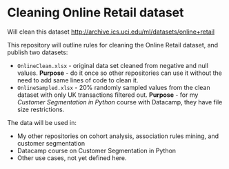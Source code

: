 # Cleaning Online Retail dataset 

Will clean this dataset
http://archive.ics.uci.edu/ml/datasets/online+retail

This repository will outline rules for cleaning the Online Retail dataset, and publish two datasets:
- `OnlineClean.xlsx` - original data set cleaned from negative and null values. **Purpose** - do it once so other repositories can use it without the need to add same lines of code to clean it.
- `OnlineSampled.xlsx` - 20% randomly sampled values from the clean dataset with only UK transactions filtered out. **Purpose** - for my *Customer Segmentation in Python* course with Datacamp, they have file size restrictions. 

The data will be used in:
- My other repositories on cohort analysis, association rules mining, and customer segmentation
- Datacamp course on Customer Segmentation in Python
- Other use cases, not yet defined here.
